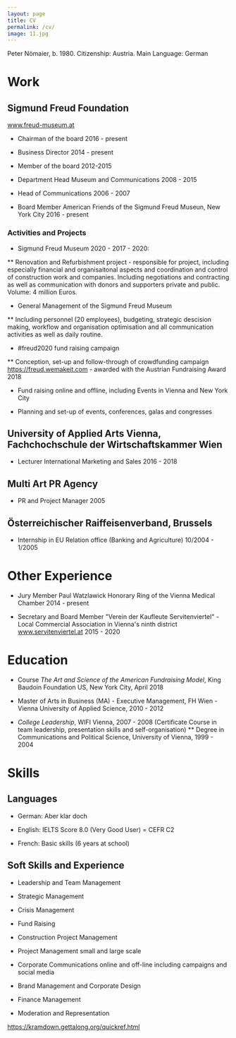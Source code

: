 ```yaml
---
layout: page
title: CV
permalink: /cv/
image: 11.jpg
---
```


Peter Nömaier, b. 1980. Citizenship: Austria. Main Language: German

# Work

## Sigmund Freud Foundation 

www.freud-museum.at

* Chairman of the board 2016 - present

* Business Director 2014 - present

* Member of the board 2012-2015

* Department Head Museum and Communications 2008 - 2015

* Head of Communications 2006 - 2007

* Board Member American Friends of the Sigmund Freud Museun, New York City 2016 - present

### Activities and Projects

* Sigmund Freud Museum 2020 - 2017 - 2020:

** Renovation and Refurbishment project - responsible for project, including especially financial and organisaitonal aspects and coordination and control of construction work and companies. Including negotiations and contracting as well as communication with donors and supporters private and public. Volume: 4 million Euros.

* General Management of the Sigmund Freud Museum

** Including personnel (20 employees), budgeting, strategic descision making, workflow and organisation optimisation and all communication activities as well as daily routine.

* #freud2020 fund raising campaign

** Conception, set-up and follow-through of crowdfunding campaign https://freud.wemakeit.com - awarded with the Austrian Fundraising Award 2018

* Fund raising online and offline, including Events in Vienna and New York City

* Planning and set-up of events, conferences, galas and congresses


##  University of Applied Arts Vienna, Fachchochschule der Wirtschaftskammer Wien

* Lecturer International Marketing and Sales 2016 - 2018 

##  Multi Art PR Agency

* PR and Project Manager 2005

## Österreichischer Raiffeisenverband, Brussels

* Internship in EU Relation office (Banking and Agriculture) 10/2004 - 1/2005

# Other Experience 

* Jury Member Paul Watzlawick Honorary Ring of the Vienna Medical Chamber 2014 - present

* Secretary and Board Member "Verein der Kaufleute Servitenviertel" - Local Commercial Association in Vienna's ninth district www.servitenviertel.at 2015 - 2020


# Education

* Course *The Art and Science of the American Fundraising Model*, King Baudoin Foundation US, New York City, April 2018

* Master of Arts in Business (MA) - Executive Management, FH Wien - Vienna University of Applied Science, 2010 - 2012

* *College Leadership*, WIFI Vienna, 2007 - 2008 (Certificate Course in team leadership, presentation skills and self-organisation)
** Degree in Communications and Political Science, University of Vienna, 1999 - 2004

# Skills

## Languages 

* German: Aber klar doch

* English: IELTS Score 8.0 (Very Good User) = CEFR C2

* French: Basic skills (6 years at school)

## Soft Skills and Experience

* Leadership and Team Management

* Strategic Management

* Crisis Management

* Fund Raising

* Construction Project Management

* Project Management small and large scale

* Corporate Communications online and off-line including campaigns and social media

* Brand Management and Corporate Design

* Finance Management

* Moderation and Representation




https://kramdown.gettalong.org/quickref.html
